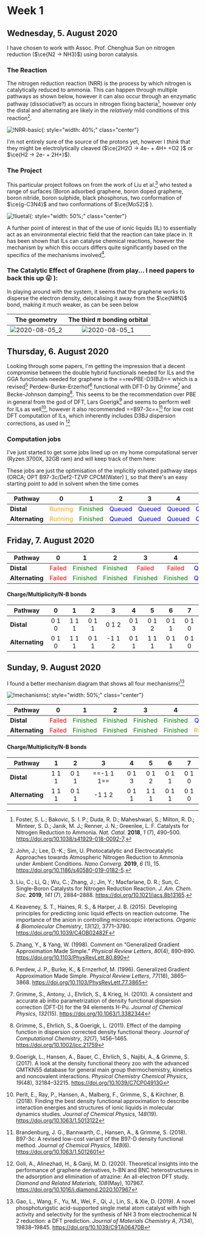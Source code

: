 



# Week 1

## Wednesday, 5. August 2020

I have chosen to work with Assoc. Prof. Chenghua Sun on nitrogen reduction ($\ce{N2 -> NH3}$) using boron catalysis.

### The Reaction

The nitrogen reduction reaction (NRR) is the process by which nitrogen is catalytically reduced to ammonia. This can happen through multiple pathways as shown below, however it can also occur through an enzymatic pathway (dissociative?) as occurs in nitrogen fixing bacteria[^3], however only the distal and alternating are likely in the *relatively* mild conditions of this reaction[^1].

![!NRR-basic](https://media.springernature.com/full/springer-static/image/art%3A10.1007%2Fs12209-020-00243-x/MediaObjects/12209_2020_243_Fig5_HTML.png){: style="width: 40%;" class="center"}

I'm not entirely sure of the source of the protons yet, however I *think* that they might be electrolytically cleaved ($\ce{2H2O -> 4e- + 4H+ +O2 }$ or $\ce{H2 -> 2e- + 2H+}$).

### The Project

This particular project follows on from the work of Liu et al.[^2] who tested a range of surfaces (Boron adsorbed graphene, boron doped graphene, boron nitride, boron sulphide, black phosphorus, two conformation of $\ce{g-C3N4}$ and two conformations of $\ce{MoS2}$ ).

![!liuetal](liuetal.png){: style="width: 50%;" class="center"} 

A further point of interest in that of the use of ionic liquids (IL) to essentially act as an environmental electric field that the reaction can take place in. It has been shown that ILs can catalyse chemical reactions, however the mechanism by which this occurs differs quite significantly based on the specifics of the mechanisms involved[^4].

### The Catalytic Effect of Graphene (from play... I need papers to back this up :stuck_out_tongue: ):

In playing around with the system, it seems that the graphene works to disperse the electron density, delocalising it away from the $\ce{N#N}$ bond, making it much weaker, as can be seen below

|           The geometry            |  The third $\pi$ bonding orbital  |
| :-------------------------------: | :-------------------------------: |
| ![2020-08-05_2](2020-08-05_2.png) | ![2020-08-05_1](2020-08-05_1.png) |



[^1]: John, J.; Lee, D.-K.; Sim, U. Photocatalytic and Electrocatalytic Approaches towards Atmospheric Nitrogen Reduction to Ammonia under Ambient Conditions. *Nano Converg.* **2019**, *6* (1), 15. https://doi.org/10.1186/s40580-019-0182-5.
[^2]: Liu, C.; Li, Q.; Wu, C.; Zhang, J.; Jin, Y.; Macfarlane, D. R.; Sun, C. Single-Boron Catalysts for Nitrogen Reduction Reaction. *J. Am. Chem. Soc.* **2019**, *141* (7), 2884–2888. https://doi.org/10.1021/jacs.8b13165.
[^3]: Foster, S. L.; Bakovic, S. I. P.; Duda, R. D.; Maheshwari, S.; Milton, R. D.; Minteer, S. D.; Janik, M. J.; Renner, J. N.; Greenlee, L. F. Catalysts for Nitrogen Reduction to Ammonia. *Nat. Catal.* **2018**, *1* (7), 490–500. https://doi.org/10.1038/s41929-018-0092-7.
[^4]:Keaveney, S. T., Haines, R. S., & Harper, J. B. (2015). Developing principles for predicting ionic liquid effects on reaction outcome. The importance of the anion in controlling microscopic interactions. *Organic & Biomolecular Chemistry*, *13*(12), 3771–3780. https://doi.org/10.1039/C4OB02482F

## Thursday, 6. August 2020

Looking through some papers, I'm getting the impression that a decent compromise between the double hybrid functionals needed for ILs and the GGA functionals needed for graphene is the ==revPBE-D3(BJ)== which is a revised[^7] Perdew-Burke-Erzerhof[^6] functional with DFT-D by Grimme[^5] and Becke-Johnson damping[^8]. This seems to be the recommendation over PBE in general from the god of DFT, Lars Goerigk[^9] and seems to perform well for ILs as well[^10], however it also recommended ==B97-3c==[^11] for low cost DFT computation of ILs, which inherently includes D3BJ dispersion corrections, as used in [^12]

### Computation jobs

I've just started to get some jobs lined up on my home computational server (Ryzen 3700X, 32GB ram) and will keep track of them here:

These jobs are just the optimisation of the implicitly solvated pathway steps (ORCA; OPT B97-3c/Def2-TZVP CPCM(Water) ), so that there's an easy starting point to add in solvent when the time comes

| Pathway         |                      0                      |                      1                      |                    2                     |                    3                     |                    4                     |                    5                     |                    6                     |                    7                     |
| --------------- | :-----------------------------------------: | :-----------------------------------------: | :--------------------------------------: | :--------------------------------------: | :--------------------------------------: | :--------------------------------------: | :--------------------------------------: | :--------------------------------------: |
| **Distal**      | <span style='color: orange;'>Running</span> | <span style='color: green;'>Finished</span> | <span style='color: blue;'>Queued</span> | <span style='color: blue;'>Queued</span> | <span style='color: blue;'>Queued</span> | <span style='color: blue;'>Queued</span> | <span style='color: blue;'>Queued</span> | <span style='color: blue;'>Queued</span> |
| **Alternating** | <span style='color: orange;'>Running</span> | <span style='color: green;'>Finished</span> | <span style='color: blue;'>Queued</span> | <span style='color: blue;'>Queued</span> | <span style='color: blue;'>Queued</span> | <span style='color: blue;'>Queued</span> | <span style='color: blue;'>Queued</span> | <span style='color: blue;'>Queued</span> |

## Friday, 7. August 2020

| Pathway         |                    0                    |                      1                      |                      2                      |                      3                      |                      4                      |                    5                     |                    6                     |                    7                     |
| --------------- | :-------------------------------------: | :-----------------------------------------: | :-----------------------------------------: | :-----------------------------------------: | :-----------------------------------------: | :--------------------------------------: | :--------------------------------------: | :--------------------------------------: |
| **Distal**      | <span style='color: red;'>Failed</span> | <span style='color: green;'>Finished</span> | <span style='color: green;'>Finished</span> |   <span style='color: red;'>Failed</span>   |   <span style='color: red;'>Failed</span>   | <span style='color: blue;'>Queued</span> | <span style='color: blue;'>Queued</span> | <span style='color: blue;'>Queued</span> |
| **Alternating** | <span style='color: red;'>Failed</span> | <span style='color: green;'>Finished</span> | <span style='color: green;'>Finished</span> | <span style='color: green;'>Finished</span> | <span style='color: green;'>Finished</span> | <span style='color: blue;'>Queued</span> | <span style='color: blue;'>Queued</span> | <span style='color: blue;'>Queued</span> |

#### Charge/Multiplicity/N-B bonds

| Pathway         |   0   |   1   |   2   |   3    |   4   |   5   |   6   |   7   |
| --------------- | :---: | :---: | :---: | :----: | :---: | :---: | :---: | :---: |
| **Distal**      | 0 1 0 | 1 1 1 | 0 1 1 | 0 1 2  | 0 1 3 | 0 1 2 | 0 1 1 | 0 1 0 |
| **Alternating** | 0 1 0 | 1 1 1 | 0 1 1 | -1 1 2 | 0 1 1 | 1 1 1 | 0 1 1 | 0 1 0 |

## Sunday, 9. August 2020

I found a better mechanism diagram that shows all four mechanisms![^13]

![!mechanisms](mechanisms.gif){: style="width: 50%;" class="center"}

| Pathway         |                    0                    |                      1                      |                      2                      |                      3                      |                      4                      |                      5                      |                    6                     |                    7                     |
| --------------- | :-------------------------------------: | :-----------------------------------------: | :-----------------------------------------: | :-----------------------------------------: | :-----------------------------------------: | :-----------------------------------------: | :--------------------------------------: | :--------------------------------------: |
| **Distal**      | <span style='color: red;'>Failed</span> | <span style='color: green;'>Finished</span> | <span style='color: green;'>Finished</span> | <span style='color: green;'>Finished</span> | <span style='color: green;'>Finished</span> |  <span style='color: blue;'>Queued</span>   | <span style='color: blue;'>Queued</span> | <span style='color: blue;'>Queued</span> |
| **Alternating** | <span style='color: red;'>Failed</span> | <span style='color: green;'>Finished</span> | <span style='color: green;'>Finished</span> | <span style='color: green;'>Finished</span> | <span style='color: green;'>Finished</span> | <span style='color: orange;'>Running</span> | <span style='color: blue;'>Queued</span> | <span style='color: blue;'>Queued</span> |

#### Charge/Multiplicity/N-B bonds

| Pathway         |   1   |   2   |   3    |   4   |   5   |   6   |   7   |
| --------------- | :---: | :---: | :----: | :---: | :---: | :---: | :---: |
| **Distal**      | 1 1 1 | 0 1 1 | ==-1 1 1==  | 0 1 3 | 0 1 2 | 0 1 1 | 0 1 0 |
| **Alternating** | 1 1 1 | 0 1 1 | -1 1 2 | 0 1 1 | 1 1 1 | 0 1 1 | 0 1 0 |

[^5]:Grimme, S., Antony, J., Ehrlich, S., & Krieg, H. (2010). A consistent and accurate ab initio parametrization of density functional dispersion correction (DFT-D) for the 94 elements H-Pu. *Journal of Chemical Physics*, *132*(15). https://doi.org/10.1063/1.3382344
[^6]:Perdew, J. P., Burke, K., & Ernzerhof, M. (1996). Generalized Gradient Approximation Made Simple. *Physical Review Letters*, *77*(18), 3865–3868. https://doi.org/10.1103/PhysRevLett.77.3865
[^7]:Zhang, Y., & Yang, W. (1998). Comment on “Generalized Gradient Approximation Made Simple.” *Physical Review Letters*, *80*(4), 890–890. https://doi.org/10.1103/PhysRevLett.80.890
[^8]:Grimme, S., Ehrlich, S., & Goerigk, L. (2011). Effect of the damping function in dispersion corrected density functional theory. *Journal of Computational Chemistry*, *32*(7), 1456–1465. https://doi.org/10.1002/jcc.21759
[^9]:Goerigk, L., Hansen, A., Bauer, C., Ehrlich, S., Najibi, A., & Grimme, S. (2017). A look at the density functional theory zoo with the advanced GMTKN55 database for general main group thermochemistry, kinetics and noncovalent interactions. *Physical Chemistry Chemical Physics*, *19*(48), 32184–32215. https://doi.org/10.1039/C7CP04913G
[^10]:Perlt, E., Ray, P., Hansen, A., Malberg, F., Grimme, S., & Kirchner, B. (2018). Finding the best density functional approximation to describe interaction energies and structures of ionic liquids in molecular dynamics studies. *Journal of Chemical Physics*, *148*(19). https://doi.org/10.1063/1.5013122
[^11]:Brandenburg, J. G., Bannwarth, C., Hansen, A., & Grimme, S. (2018). B97-3c: A revised low-cost variant of the B97-D density functional method. *Journal of Chemical Physics*, *148*(6). https://doi.org/10.1063/1.5012601
[^12]:Goli, A., Alinezhad, H., & Ganji, M. D. (2020). Theoretical insights into the performance of graphene derivatives, h-BN and BNC heterostructures in the adsorption and elimination of atrazine: An all-electron DFT study. *Diamond and Related Materials*, *108*(May), 107967. https://doi.org/10.1016/j.diamond.2020.107967

[^13]:Gao, L., Wang, F., Yu, M., Wei, F., Qi, J., Lin, S., & Xie, D. (2019). A novel phosphotungstic acid-supported single metal atom catalyst with high activity and selectivity for the synthesis of NH 3 from electrochemical N 2 reduction: a DFT prediction. *Journal of Materials Chemistry A*, *7*(34), 19838–19845. https://doi.org/10.1039/C9TA06470B